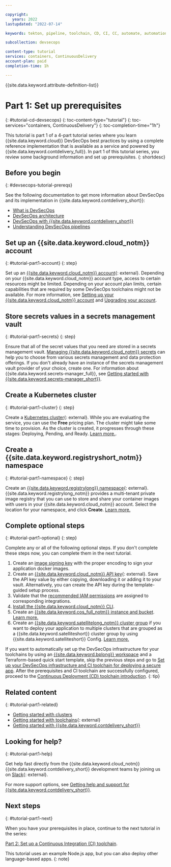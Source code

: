 ```yaml
---

copyright:
   years: 2022
lastupdated: "2022-07-14"

keywords: tekton, pipeline, toolchain, CD, CI, CC, automate, automation, continuous delivery, continuous deployment, continuous integration, continuous compliance, devsecops tutorial, devsecops, DevOps, shift-left, shift left, secure DevOps, IBM Cloud, satellite, custom target, multiple clusters

subcollection: devsecops

content-type: tutorial
services: containers, ContinuousDelivery
account-plan: paid
completion-time: 1h

---
```


{{site.data.keyword.attribute-definition-list}}

# Part 1: Set up prerequisites
{: #tutorial-cd-devsecops}
{: toc-content-type="tutorial"}
{: toc-services="containers, ContinuousDelivery"}
{: toc-completion-time="1h"}

This tutorial is part 1 of a 4-part tutorial series where you learn {{site.data.keyword.cloud}} DevSecOps best practices by using a complete reference implementation that is available as a service and powered by {{site.data.keyword.contdelivery_full}}. In part 1 of this tutorial series, you review some background information and set up prerequisites.
{: shortdesc}

## Before you begin
{: #devsecops-tutorial-prereqs}

See the following documentation to get more information about DevSecOps and its implementation in {{site.data.keyword.contdelivery_short}}:

* [What is DevSecOps](https://www.ibm.com/cloud/learn/devsecops)
* [DevSecOps architecture](/docs/devsecops?topic=devsecops-cd-devsecops-arch)
* [DevSecOps with {{site.data.keyword.contdelivery_short}}](/docs/devsecops?topic=devsecops-devsecops_intro)
* [Understanding DevSecOps pipelines](/docs/devsecops?topic=devsecops-cd-devsecops-pipelines)

## Set up an {{site.data.keyword.cloud_notm}} account
{: #tutorial-part1-account}
{: step}

Set up an [{{site.data.keyword.cloud_notm}} account](/registration){: external}. Depending on your {{site.data.keyword.cloud_notm}} account type, access to certain resources might be limited. Depending on your account plan limits, certain capabilities that are required by some DevSecOps toolchains might not be available. For more information, see [Setting up your {{site.data.keyword.cloud_notm}} account](/docs/account?topic=account-account-getting-started) and [Upgrading your account](/docs/account?topic=account-upgrading-account).

## Store secrets values in a secrets management vault
{: #tutorial-part1-secrets}
{: step}

Ensure that all of the secret values that you need are stored in a secrets management vault. [Managing {{site.data.keyword.cloud_notm}} secrets](/docs/secrets-manager?topic=secrets-manager-manage-secrets-ibm-cloud) can help you to choose from various secrets management and data protection offerings. If you don't already have an instance of the secrets management vault provider of your choice, create one. For information about {{site.data.keyword.secrets-manager_full}}, see [Getting started with {{site.data.keyword.secrets-manager_short}}](/docs/secrets-manager?topic=secrets-manager-getting-started).

## Create a Kubernetes cluster
{: #tutorial-part1-cluster}
{: step}

Create a [Kubernetes cluster](/kubernetes/catalog/cluster/create){: external}. While you are evaluating the service, you can use the **Free** pricing plan. The cluster might take some time to provision. As the cluster is created, it progresses through these stages: Deploying, Pending, and Ready. [Learn more.](/docs/containers?topic=containers-clusters).

## Create a {{site.data.keyword.registryshort_notm}} namespace
{: #tutorial-part1-namespace}
{: step}

Create an [{{site.data.keyword.registrylong}} namespace](/registry/namespaces){: external}. {{site.data.keyword.registrylong_notm}} provides a multi-tenant private image registry that you can use to store and share your container images with users in your {{site.data.keyword.cloud_notm}} account. Select the location for your namespace, and click **Create**. [Learn more.](/docs/Registry?topic=Registry-getting-started)

## Complete optional steps
{: #tutorial-part1-optional}
{: step}

Complete any or all of the following optional steps. If you don't complete these steps now, you can complete them in the next tutorial.

1. Create an [image signing key](/docs/devsecops?topic=devsecops-devsecops-image-signing) with the proper encoding to sign your application docker images.
1. Create an [{{site.data.keyword.cloud_notm}} API key](https://cloud.ibm.com/iam/apikeys){: external}. Save the API key value by either copying, downloading it or adding it to your vault. Alternatively, you can create the API key during the template-guided setup process.
1. Validate that the [recommended IAM permissions](/docs/devsecops?topic=devsecops-iam-permissions) are assigned to corresponding integrations.
1. [Install the {{site.data.keyword.cloud_notm}} CLI](/docs/cli?topic=cloud-cli-getting-started).
1. Create an [{{site.data.keyword.cos_full_notm}} instance and bucket](/docs/devsecops?topic=devsecops-cd-devsecops-cos-config). [Learn more.](/docs/cloud-object-storage?topic=cloud-object-storage-about-cloud-object-storage)
1. Create an [{{site.data.keyword.satellitelong_notm}} cluster group](/docs/satellite?topic=satellite-setup-clusters-satconfig) if you want to deploy your application to multiple clusters that are grouped as a {{site.data.keyword.satelliteshort}} cluster group by using {{site.data.keyword.satelliteshort}} Config. [Learn more.](/docs/satellite?topic=satellite-cluster-config)

If you want to automatically set up the DevSecOps infrastructure for your toolchains by using an [{{site.data.keyword.bplong}} workspace](/docs/schematics?topic=schematics-about-schematics) and a Terraform-based quick start template, skip the previous steps and go to [Set up your DevSecOps infrastructure and CI toolchain for deploying a secure app](/docs/apps?topic=apps-tutorial-apps-devsecops). After the prerequisites and CI toolchain are successfully configured, proceed to the [Continuous Deployment (CD) toolchain introduction](#devsecops-cd-toolchain-intro).
{: tip}

## Related content
{: #tutorial-part1-related}

* [Getting started with clusters](/docs/containers?topic=containers-getting-started)
* [Getting started with toolchains](https://cloud.ibm.com/devops/getting-started){: external}
* [Getting started with {{site.data.keyword.contdelivery_short}}](/docs/ContinuousDelivery?topic=ContinuousDelivery-getting-started)

## Looking for help?
{: #tutorial-part1-help}

Get help fast directly from the {{site.data.keyword.cloud_notm}} {{site.data.keyword.contdelivery_short}} development teams by joining us on [Slack](https://ic-devops-slack-invite.us-south.devops.cloud.ibm.com/){: external}.

For more support options, see [Getting help and support for {{site.data.keyword.contdelivery_short}}](/docs/ContinuousDelivery?topic=ContinuousDelivery-gettinghelp).

## Next steps
{: #tutorial-part1-next}

When you have your prerequisites in place, continue to the next tutorial in the series:

[Part 2: Set up a Continuous Integration (CI) toolchain](/docs/devsecops?topic=devsecops-tutorial-ci-toolchain).

This tutorial uses an example Node.js app, but you can also deploy other language-based apps.
{: note}
